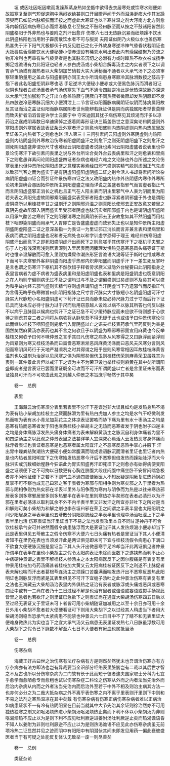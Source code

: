 <!-- { "loadSidebar": true } -->
　　垣 或因吐因呕因嗽而发躁蒸蒸身热如坐甑中欲得去衣居寒处或饮寒水则便如故振寒复至则气短促速胸中满闷欲绝甚则口开目瞪声闻于外而泪涕涎痰大作其发躁须臾而已如前六脉细弦而涩按之而虚此大寒证也以辛寒甘温之剂大泻南方北方则愈冯内翰侄因病伤寒目赤而烦渴脉息七至按之不鼓经曰脉至而从按之不鼓诸阳皆然此阴盛格阳于外非热也与姜附之剂汗出愈许 伤寒六七日无热脉沉紧而细烦躁不饮水此阴盛格阳也当用附子霹雳散饮水者不可与服吴 夫阳证似阴乃火极似水也盖伤寒热甚失于汗下阳气亢极郁伏于内反见胜已之化于外故身寒逆冷神气昏昏状若阴证也大抵唇焦舌燥能饮水大便秘硬小便赤涩设有稀粪水利出者此内有燥屎结聚乃旁流之物非冷利也再审有失气极臭者是也其脉虽沉切之必滑有力或时躁热不欲衣被或扬手掷足或谵语有力此阳证也轻者人参白虎汤或小柴胡合解毒汤主之内实者须下之以调胃承气汤或有潮热者以大柴胡加芒硝若大实大满秘而不通者以大承气汤下之必须审察轻重酌量用之盖此与阳盛拒阴亦同王太仆所谓病患身寒厥冷其脉滑数按之鼓击于指下者此名阳盛拒阴非寒也活 手足逆冷大便秘小便赤或大便黑色脉沉而滑者阳证似阴也轻者白虎汤重者承气汤伤寒失下血气不通令四肢逆冷此是伏热深故厥亦深速以大承气汤加腻粉下之汗出立愈盖热厥与阴厥自不同热厥者微厥却发热阴厥即不发热四肢逆冷恶寒脉沉细大小便滑泄上二节言证似阳而脉病属阴证似阴而脉病属阳故反其证而治之盖证似阳而脉病属阴者世尚能辨若脉证俱是阴而病独属阳者举世莫辨而致夭折者滔滔皆是许学士云熙宁中 守宋迪因其犹子病伤寒见其烦渴而汗多以凉药治之遂成阴毒数日卒迪痛悼之遂着阴毒形证诀三篇盖伤世之意深矣论曰阴盛则外寒阳虚则外寒属表故表证条云外寒者汗之则愈也阳盛则内热阴虚则内热内热属里故里证条云内热者下之则愈也赵 活人第三十三问引素问云阳虚则外寒阴虚则内热阳盛则内热阴盛则外寒故治伤寒者阳虚阴盛汗之则愈下之则死阴虚阳盛下之则愈汗之则死阴阳虚盛非谓分尺寸也难经云阴阳虚盛者说脉也素问云阴阳虚盛者说表里也仲景论伤寒汗下故引素问表里之说与外台所论合矣外台云表病里和汗之则愈表和里病下之则愈愚详素问论阴阳虚盛四证者杂病也难经六难之文论脉也外台所述之文论伤寒表里也但仲景所论阴阳虚盛之意理实奥焉经曰邪气盛则实精气脱则虚因正气先虚以致邪气客之而为盛实于是有阴虚阳盛阳虚阴盛二证之别今活人书却将素问所论杂病阴阳虚盛四证合而引证仲景伤寒四证之法又改阳盛内热作外热阴感内寒作外寒所论初未尝确合愚因拓仲景所主阴阳虚盛之理而详说之盖盛者指邪气而言虚者指正气而言阴阳虚盛邪正消长之机也且正气在人阳主表而阴主里邪气中人表为阴而里为阳若夫表之真阳先虚故阴邪乘阳而盛实表受邪者阳虚也脉浮紧者阴邪盛于外也是谓阳虚阴盛所以用桂枝辛甘之温剂汗之则阴邪消温之则真阳长使邪去正安故愈又若里之真阴先虚故阳邪入阴而盛实里受邪者阴虚也脉沉实者阳邪盛于内也是谓阴虚阳盛所以用承气酸苦之寒剂下之则阳邪消寒之则真阴长邪去正安故愈如其不然阳盛而用桂枝下咽即毙阴盛而用承气入胃即亡是皆盛盛虚虚而致邪失正也以是知仲景所主阳虚阴盛阴虚阳盛二证之意深盖指一为表证一为里证邪正消长而言非兼言表和里病里和表病而谓之阴阳虚盛也况和者无病处也以和字训虚字恐碍于理王 难经曰伤寒阳虚阴盛汗出而愈下之即死阳盛阴虚汗出而死下之则愈嗟乎其伤寒汗下之枢机乎夫邪之伤于人也有浅深焉浅则居表深则入里居表而闭腠理发怫热见恶寒恶风头痛等证于斯时也惟辛温解散而可愈入里则为燥屎作潮热形狂言谵语大渴等证于斯时也惟咸寒攻下而可平夫寒邪外客非阴盛而阳虚乎热邪内炽非阳盛而阴虚乎汗下一差生死反掌吁是言也谓之伤寒汗下枢机其不然欤惜乎释者旁求厥义滋隐外台秘要曰此阴阳指身之表里言病者为虚不病者为盛表病里和是阳虚阴盛也表和里病是阳盛阴虚也窃意阴阳之在人均则宁偏则病无过不及之谓均过与不及之谓偏盛则过矣虚则不及矣其可以盛为和乎故内经云邪气盛则实精气夺则虚且谓阳虚当汗阴虚当下乃遗邪气而反指正气为言得无晦乎伤寒微旨曰此阴阳指脉之尺寸言尺脉实大寸脉短小名阴盛阳虚可汗寸脉实大尺脉短小名阳盛阴虚可下苟汗证已具而脉未应必待尺脉力过于寸而后行下证已具而脉未应必待寸脉力过于尺而后用窃意越人设难以病不以脉其所答也何反以脉不以病乎且脉固以候病也倘汗下之证已急不可少缓待脉应而未应欲不待则惑于心欲待之则虑其变二者之间将从病欤将从脉欤吾不得无疑于此也或诘予曰仲景伤寒论引此而继以桂枝下咽阳盛则毙承气入胃阴盛以亡之语夫桂枝表药承气里药反则为害是固然矣然麻黄汤亦表药也其不言之何欤且子以阴盛为寒邪寒邪固宜用麻黄也今反举桂枝又何欤予曰何不味仲景之言乎其曰凡伤寒之病多从风寒得之又曰脉浮而紧浮则为风紧则为寒又桂枝汤条而曰啬啬恶寒淅淅恶风麻黄汤涤而曰恶风夫风寒分言则风阳而寒阴风苟行于天地严凝凛冽之时其得谓之阳乎是则风寒常相因耳故桂枝麻黄皆温剂也以温剂为治足以见风寒之俱为阴邪矣但伤卫则桂枝伤荣则麻黄荣卫虽殊其为表则一耳仲景此言但以戒汗下之误为主不为荣卫设也举桂枝则麻黄在其中矣所谓阳盛即毙者是言表证已罢而里证既全可攻而不可汗所谓阴盛以亡者是言里证未形而表证独具可汗而不可攻由此观之则越人仲景之本旨庶乎畅然于其中矣

　　卷一　总例

　　表里

　　王海藏云治伤寒须分表里若表里不分汗下差误岂非大误且如均是发热身热不渴为表有热小柴胡加桂枝主之厥而脉滑为里有热白虎加人参主之均是水气干呕微利发热而咳为表有水小青龙加芫花主之体凉表证罢咳而胁下痛为里有水十枣汤主之均是恶寒有热而恶寒者发于阳也麻黄桂枝小柴胡主之无热而恶寒者发于阴也附子四逆主之均是身体痛脉浮发热头痛身体痛者为表未解麻黄汤主之脉沉自利身体痛者为里不和四逆汤主之以此观之仲景表里之法甚详学人宜深究心焉活人云发热恶寒身体痛而脉浮者表证也表证者恶寒是也恶寒者属太阳宜汗之不恶寒反恶热手掌心并腋下 汗出胃中燥粪结聚潮热大便硬小便如常腹满而喘或谵语脉沉而滑者里证也里证者内热是也内热者属阳明宜下之伤寒始发热恶寒今汗后不恶寒但倍发热而躁始脉浮而大今脉洪实或沉数细始惺静今狂语此为胃实阳盛再汗即死须下之则愈亦有始得病便变阳盛之证须便下之不可拘以日数更有心胸连脐腹大段疰闷腹中痛坐卧不安冒闷喘急极者亦不问他证便下之若不下则气血不通四肢便厥医人不知反疑是阴厥复进热药祸如反掌不可不察也成无己曰邪之客于表者为寒邪与阳相争则为寒矣邪之入于里者为热邪与阴相争则为热矣邪在半表半里外与阳争而为寒内与阴争而为热是以往来寒热邪居表多则多寒邪居里多则多热邪半在表半在里则寒热亦半矣邪在表者必渍形以为汗邪在里者必荡涤以取利其余不外不内半表半里又非发汗之所宜亦非吐下之所对是当和解则可矣小柴胡为和解之剂也李东垣曰邪在荣卫之间谓之半表半里也太阳阳明之间少阳居身之半表半里也五苓散分阴阳膀胱经之半表半里也理中汤治吐泄上下之半表半里也活 伤寒表证当汗里证当下不易之法也发表攻里本自不同甘遂神丹不可合饮桂枝承气安可并进然而假令病患脉浮而大是表证当汗其人发热烦渴小便赤却当下此是表里俱见五苓散主之假令伤寒不大便六七日头痛有热者是里证当下其人小便清者知不在里仍在表也当须发汗此是两证俱见即未可下宜与桂枝汤假令病患心下满口不欲食大便硬脉沉细是里证当下其人头汗出微恶寒手足冷却当汗此两证俱见者仲景所谓半在表半在里也小柴胡主之假令太阳病表证未除而医数下之遂挟热而利不止心中痞硬仲景谓之表里不解桂枝人参汤主之本太阳病医反下之因尔腹痛是有表复有里仲景用桂枝加芍药汤痛甚者桂枝加大黄又云太阳病桂枝证医反下之利遂不止脉促者表未解也喘而汗出者葛根芩连汤主之烦躁口苦腹满而喘发热汗出不恶寒反恶热此阳明证也则脉反浮而紧是其表里俱见不可汗下宜栀子汤吐之此仲景治伤寒有表复有里之法也王海藏云大柴胡汤治表里内外俱热之证治有表者或脉浮或头痛或恶风或恶寒四证中或有一二尚在者乃十三日过经不解是也治有里者或谵语或妄语或掷手扬视此皆里之急者也若欲汗之则里证已急欲下之则表证尚在通宜大柴胡汤伤寒四五日后以至过经无表证又于里证未可卜者皆可用小柴胡随证加减用之以至十余日亦可用十余日外用小柴胡不愈者若大便硬看证可下则用大柴胡下之以过经其人稍虚当下者用大柴胡汤则稳当恐承气太紧病患不能禁也仲景云六七日目中不了了睛不和无表里证大便难身微热此为实也当下之宜大承气汤又云病患无表里证发热七八日脉虽浮数可用大柴胡下之假令已下脉数不解至六七日不大便者有瘀血也属抵当汤

　　卷一　总例

　　伤寒杂病

　　海藏王好古曰世之治伤寒有法疗杂病有方是则然矣然犹未也吾谓治伤寒亦有方疗杂病亦有法方即法也岂有异哉要当全识部分经络表里脏腑岂有二哉以其后世才智之不及古也所以分伤寒杂病为二门故有长于此而短于彼者逮夫国家取士分科为七宜乎愈学而愈陋愈专而愈粗也试以伤寒杂症二科论之伤寒从外而之内者法当先治外而后治内杂病从内而之外者法当先治内而后治外至若于中外不相及则治主病其方法一也亦何必分之为二哉大抵杂病之外不离乎表伤寒之内不离乎里表则汗里则下中则和不易之法剂之寒热温凉在其中矣戴 有伤寒杂病有伤寒正病伤寒杂病者难以正病治如病患证状不一有冷有热阴阳显在目前当就其中大节先治其余证则徐治然亦不可用独热独寒之剂又如呕渴烦热进小柴胡汤呕渴烦热止矣而下利不休以小柴胡汤为非则呕渴烦热不应止以为是则下利不应见吐利厥逆进姜附汤吐利厥逆止矣而热渴谵语昏不知人以姜附为非则吐利厥逆不应止以为是则热渴谵语不应见此亦伤寒杂病虽无前项冷热二证显然并见之迹而阴中有阳阳中有阴潜伏其间未即发见用药一偏此衰彼盛医者当于有可疑之处能反复体认无致举一废一则尽善矣

　　卷一　总例

　　类证杂论

